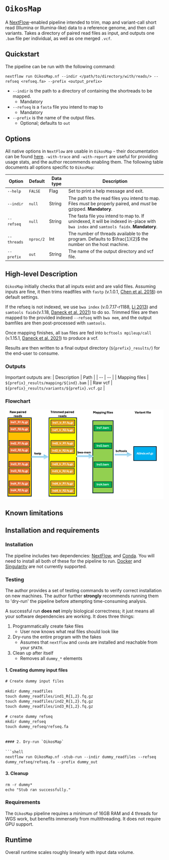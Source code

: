 # `OikosMap`
A [NextFlow](https://www.nextflow.io/docs/latest/index.html)-enabled pipeline intended to trim, map and variant-call short read (Illumina or Illumina-like) data to a reference genome, and then call variants.
Takes a directory of paired read files as input, and outputs one `.bam` file per individual, as well as one merged `.vcf`.

## Quickstart

The pipeline can be run with the following command:

```
nextflow run OikosMap.nf --indir </path/to/directory/with/reads/> --refseq <refseq.fa> --prefix <output_prefix>
```


- `--indir` is the path to a directory of containing the shortreads to be mapped.
  - Mandatory
- `--refseq` is a `fasta` file you intend to map to
  - Mandatory
- `--prefix` is the name of the output files.
  - Optional; defaults to `out`

## Options

All native options in `NextFlow` are usable in `OikosMap` - their documentation can be found [here](https://www.nextflow.io/docs/latest/cli.html).
`-with-trace` and `-with-report` are useful for providing usage stats, and the author recommends enabling them.
The following table documents all options specific to `OikosMap`:

| Option | Default | Data type | Description |
| -- | -- | -- | -- |
| `--help`  | `FALSE` | Flag | Set to print a help message and exit. |
| `--indir` | `null` | String | The path to the read files you intend to map. Files *must* be properly paired, and *must* be gzipped. **Mandatory**. |
| `--refseq` | `null` | String | The fasta file you intend to map to. If unindexed, it will be indexed in-place with `bwa index` and `samtools faidx`. **Mandatory**. |
| `--threads` | `nproc/2` | Int | The number of threads available to the program. Defaults to $\frac{1}{2}$ the number on the host machine. |
| `--prefix` | `out` | String | The name of the output directory and vcf file. |


## High-level Description

`OikosMap` initially checks that all inputs exist and are valid files.
Assuming inputs are fine, it then trims readfiles with `fastp` (v.1.0.1, [Chen et al. 2018](https://academic.oup.com/bioinformatics/article/34/17/i884/5093234)) on default settings.

If the refseq is not indexed, we use `bwa index` (v.0.7.17-r1188, [Li 2013](https://arxiv.org/abs/1303.3997)) and `samtools faidx`(v.1.18, [Daneck et al. 2021](https://academic.oup.com/gigascience/article/10/2/giab008/6137722)) to do so.
Trimmed files are then mapped to the provided indexed `--refseq` with `bwa mem`, and the output bamfiles are then post-processed with `samtools`.

Once mapping finishes, all `bam` files are fed into `bcftools mpileup/call` (v.1.15.1, [Daneck et al. 2021](https://academic.oup.com/gigascience/article/10/2/giab008/6137722)) to produce a vcf.

Results are then written to a final output directory (`${prefix}_results/`) for the end-user to consume.

### Outputs

Important outputs are:
| Description | Path |
| -- | -- |
| Mapping files | `${prefix}_results/mapping/${ind}.bam` |
| Raw vcf | `${prefix}_results/variants/${prefix}.vcf.gz` |


### Flowchart

<img title="OikosMap flowchart" alt="A graphic indicating the process from raw read files to a variant file." src="images/OikosMap_flowchart.png">


## Known limitations

## Installation and requirements

### Installation

The pipeline includes two dependencies: [NextFlow](https://www.nextflow.io/docs/latest/getstarted.html), and [Conda](https://conda.io/projects/conda/en/latest/user-guide/install/index.html).
You will need to install all both of these for the pipeline to run.
[Docker](https://docs.docker.com/engine/install/) and [Singularity](https://docs.sylabs.io/guides/3.5/user-guide/introduction.html) are not currently supported.

### Testing

The author provides a set of testing commands to verify correct installation on new machines.
The author further **strongly** recommends running them to 'dry-run' the pipeline before attempting time-consuming analysis.

A successful run **does not** imply biological correctness; it just means all your software dependencies are working.
It does three things:
1. Programmatically create fake files
    - User now knows what real files should look like
2. Dry-runs the entire program with the fakes
    - Assumes that `nextflow` and `conda` are installed and reachable from your `$PATH`.
3. Clean up after itself
    - Removes all `dummy_*` elements

#### 1. Creating dummy input files

```shell
# Create dummy input files

mkdir dummy_readfiles
touch dummy_readfiles/ind1_R{1,2}.fq.gz
touch dummy_readfiles/ind2_R{1,2}.fq.gz
touch dummy_readfiles/ind3_R{1,2}.fq.gz

# create dummy refseq
mkdir dummy_refseq
touch dummy_refseq/refseq.fa


#### 2. Dry-run `OikosMap`

```shell
nextflow run OikosMap.nf -stub-run --indir dummy_readfiles --refseq dummy_refseq/refseq.fa --prefix dummy_out
```

#### 3. Cleanup

```shell
rm -r dummy*
echo "Stub ran successfully."
```

### Requirements

The `OikosMap` pipeline requires a minimum of 16GB RAM and 4 threads for WGS work, but benefits immensely from multithreading.
It does not require GPU support.

## Runtime

Overall runtime scales roughly linearly with input data volume.
